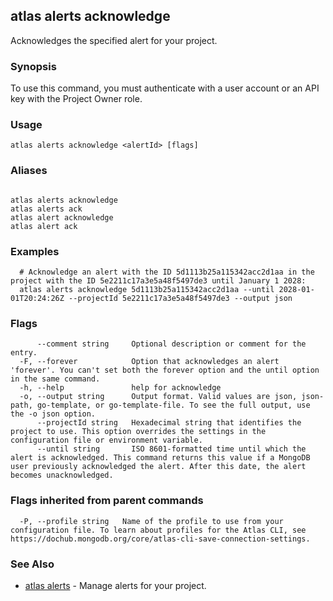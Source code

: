 ## atlas alerts acknowledge

Acknowledges the specified alert for your project.


### Synopsis

To use this command, you must authenticate with a user account or an API key with the Project Owner role.


### Usage
```
atlas alerts acknowledge <alertId> [flags]
```

### Aliases
```

atlas alerts acknowledge
atlas alerts ack
atlas alert acknowledge
atlas alert ack
```

### Examples

```
  # Acknowledge an alert with the ID 5d1113b25a115342acc2d1aa in the project with the ID 5e2211c17a3e5a48f5497de3 until January 1 2028:
  atlas alerts acknowledge 5d1113b25a115342acc2d1aa --until 2028-01-01T20:24:26Z --projectId 5e2211c17a3e5a48f5497de3 --output json
```


### Flags

```
      --comment string     Optional description or comment for the entry.
  -F, --forever            Option that acknowledges an alert 'forever'. You can't set both the forever option and the until option in the same command.
  -h, --help               help for acknowledge
  -o, --output string      Output format. Valid values are json, json-path, go-template, or go-template-file. To see the full output, use the -o json option.
      --projectId string   Hexadecimal string that identifies the project to use. This option overrides the settings in the configuration file or environment variable.
      --until string       ISO 8601-formatted time until which the alert is acknowledged. This command returns this value if a MongoDB user previously acknowledged the alert. After this date, the alert becomes unacknowledged.

```


### Flags inherited from parent commands

```
  -P, --profile string   Name of the profile to use from your configuration file. To learn about profiles for the Atlas CLI, see https://dochub.mongodb.org/core/atlas-cli-save-connection-settings.

```

### See Also


* [atlas alerts](atlas_alerts.md)	- Manage alerts for your project.



